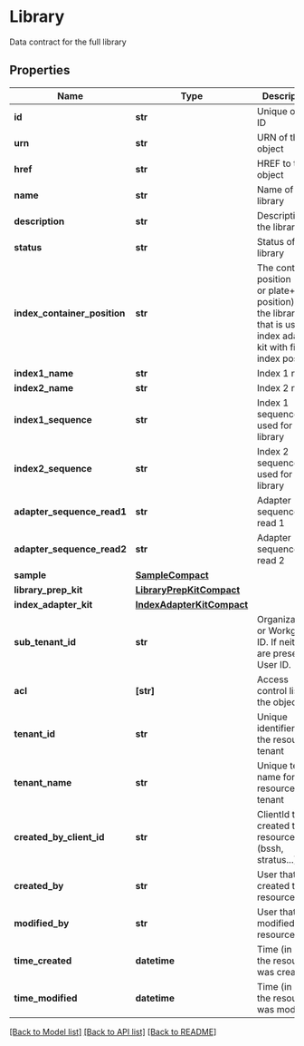 # Library

Data contract for the full library

## Properties
Name | Type | Description | Notes
------------ | ------------- | ------------- | -------------
**id** | **str** | Unique object ID | [optional] 
**urn** | **str** | URN of the object | [optional] 
**href** | **str** | HREF to the object | [optional] 
**name** | **str** | Name of the library | [optional] 
**description** | **str** | Description of the library | [optional] 
**status** | **str** | Status of the library | [optional] 
**index_container_position** | **str** | The container position (well or plate+well position) for the library that is using index adapter kit with fixed index position | [optional] 
**index1_name** | **str** | Index 1 name | [optional] 
**index2_name** | **str** | Index 2 name | [optional] 
**index1_sequence** | **str** | Index 1 sequence used for this library | [optional] 
**index2_sequence** | **str** | Index 2 sequence used for this library | [optional] 
**adapter_sequence_read1** | **str** | Adapter sequence read 1 | [optional] 
**adapter_sequence_read2** | **str** | Adapter sequence read 2 | [optional] 
**sample** | [**SampleCompact**](SampleCompact.md) |  | [optional] 
**library_prep_kit** | [**LibraryPrepKitCompact**](LibraryPrepKitCompact.md) |  | [optional] 
**index_adapter_kit** | [**IndexAdapterKitCompact**](IndexAdapterKitCompact.md) |  | [optional] 
**sub_tenant_id** | **str** | Organizational or Workgroup ID. If neither are present, User ID. | [optional] 
**acl** | **[str]** | Access control list of the object | [optional] 
**tenant_id** | **str** | Unique identifier for the resource tenant | [optional] 
**tenant_name** | **str** | Unique tenant name for the resource tenant | [optional] 
**created_by_client_id** | **str** | ClientId that created the resource (bssh, stratus...) | [optional] 
**created_by** | **str** | User that created the resource | [optional] 
**modified_by** | **str** | User that last modified the resource | [optional] 
**time_created** | **datetime** | Time (in UTC) the resource was created | [optional] 
**time_modified** | **datetime** | Time (in UTC) the resource was modified | [optional] 

[[Back to Model list]](../README.md#documentation-for-models) [[Back to API list]](../README.md#documentation-for-api-endpoints) [[Back to README]](../README.md)


